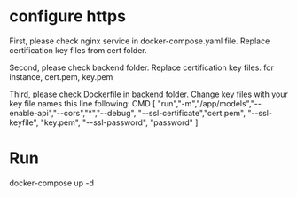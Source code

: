 # configure https 
First, please check nginx service in docker-compose.yaml file.
Replace certification key files from cert folder.

Second, please check backend folder.
Replace certification key files.
for instance, cert.pem, key.pem

Third, please check Dockerfile in backend folder. 
Change key files with your key file names this line following:
CMD [ "run","-m","/app/models","--enable-api","--cors","*","--debug", "--ssl-certificate","cert.pem", "--ssl-keyfile", "key.pem", "--ssl-password", "password" ]

  
# Run
docker-compose up -d
